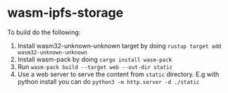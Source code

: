 # wasm-ipfs-storage

To build do the following:

1. Install wasm32-unknown-unknown target by doing `rustup target add wasm32-unknown-unknown`
2. Install wasm-pack by doing `cargo install wasm-pack`
3. Run `wasm-pack build --target web --out-dir static`
4. Use a web server to serve the content from `static` directory. E.g with python install you can do `python3 -m http.server -d ./static`